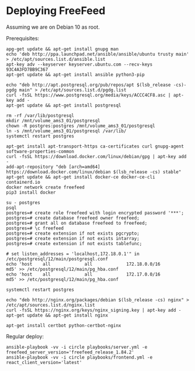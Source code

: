 # Deploying FreeFeed

Assuming we are on Debian 10 as root.

Prerequisites:

    apg-get update && apt-get install gnupg man
    echo 'deb http://ppa.launchpad.net/ansible/ansible/ubuntu trusty main' > /etc/apt/sources.list.d/ansible.list
    apt-key adv --keyserver keyserver.ubuntu.com --recv-keys 93C4A3FD7BB9C367
    apt-get update && apt-get install ansible python3-pip

    echo "deb http://apt.postgresql.org/pub/repos/apt $(lsb_release -cs)-pgdg main" > /etc/apt/sources.list.d/pgdg.list
    curl -fsSL https://www.postgresql.org/media/keys/ACCC4CF8.asc | apt-key add -
    apt-get update && apt-get install postgresql

    rm -rf /var/lib/postgresql
    mkdir /mnt/volume_ams3_01/postgresql
    chown -R postgres:postgres /mnt/volume_ams3_01/postgresql
    ln -s /mnt/volume_ams3_01/postgresql /var/lib/
    systemctl restart postgres

    apt-get install apt-transport-https ca-certificates curl gnupg-agent software-properties-common
    curl -fsSL https://download.docker.com/linux/debian/gpg | apt-key add -
    add-apt-repository "deb [arch=amd64] https://download.docker.com/linux/debian $(lsb_release -cs) stable"
    apt-get update && apt-get install docker-ce docker-ce-cli containerd.io
    docker network create freefeed
    pip3 install docker

    su - postgres
    psql
    postgres=# create role freefeed with login encrypted password '***';
    postgres=# create database freefeed owner freefeed;
    postgres=# grant all on database freefeed to freefeed;
    postgres=# \c freefeed
    postgres=# create extension if not exists pgcrypto;
    postgres=# create extension if not exists intarray;
    postgres=# create extension if not exists tablefunc;

    # set listen_addresses = 'localhost,172.18.0.1'" in /etc/postgresql/12/main/postgresql.conf
    echo 'host    all             all             172.18.0.0/16           md5' >> /etc/postgresql/12/main/pg_hba.conf
    echo 'host    all             all             172.17.0.0/16           md5' >> /etc/postgresql/12/main/pg_hba.conf

    systemctl restart postgres

    echo "deb http://nginx.org/packages/debian $(lsb_release -cs) nginx" > /etc/apt/sources.list.d/nginx.list
    curl -fsSL https://nginx.org/keys/nginx_signing.key | apt-key add -
    apt-get update && apt-get install nginx

    apt-get install certbot python-certbot-nginx


Regular deploy:

    ansible-playbook -vv -i circle playbooks/server.yml -e freefeed_server_version='freefeed_release_1.84.2'
    ansible-playbook -vv -i circle playbooks/frontend.yml -e react_client_version='latest'

